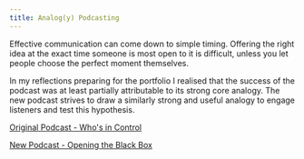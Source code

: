 ```yaml
---
title: Analog(y) Podcasting
---
```


Effective communication can come down to simple timing. Offering the right idea at the exact time someone is most open to it is difficult, unless you let people choose the perfect moment themselves. 

In my reflections preparing for the portfolio I realised that the success of the podcast was at least partially attributable to its strong core analogy. The new podcast strives to draw a similarly strong and useful analogy to engage listeners and test this hypothesis.

[Original Podcast - Who's in Control](./podcast_original.mp3)

[New Podcast - Opening the Black Box](./podcast_blackbox.mp3)